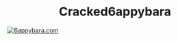 <h1 align="center">Cracked6appybara</h1>
<div id="badge">
  <a href="6appybara.com">
  <img src="https://shields.io/badge/6apybara.com-black?style=for-the-badge" alt="6appybara.com"/>
  </a>
</div>
